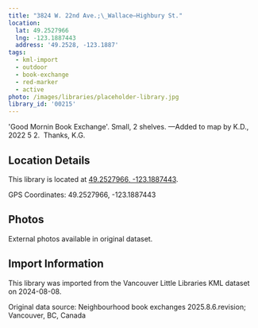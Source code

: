 ```yaml
---
title: "3824 W. 22nd Ave.;\_Wallace—Highbury St."
location:
  lat: 49.2527966
  lng: -123.1887443
  address: '49.2528, -123.1887'
tags:
  - kml-import
  - outdoor
  - book-exchange
  - red-marker
  - active
photo: /images/libraries/placeholder-library.jpg
library_id: '00215'
---
```

'Good Mornin Book Exchange'.
Small, 2 shelves.
—Added to map by K.D., 2022 5 2.  Thanks, K.G. 

## Location Details

This library is located at [49.2527966, -123.1887443](https://www.google.com/maps?q=49.2527966,-123.1887443).

GPS Coordinates: 49.2527966, -123.1887443

## Photos

External photos available in original dataset.

## Import Information

This library was imported from the Vancouver Little Libraries KML dataset on 2024-08-08.

Original data source: Neighbourhood book exchanges 2025.8.6.revision; Vancouver, BC, Canada
